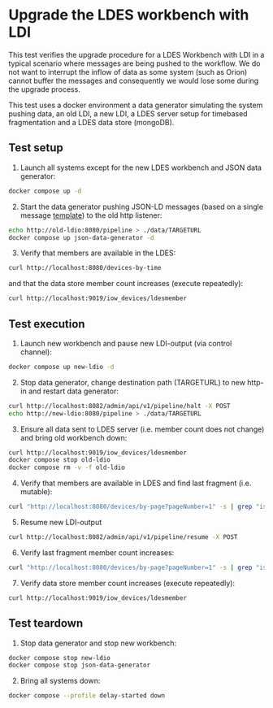 # Upgrade the LDES workbench with LDI
This test verifies the upgrade procedure for a LDES Workbench with LDI in a typical scenario where messages are being pushed to the workflow. We do not want to interrupt the inflow of data as some system (such as Orion) cannot buffer the messages and consequently we would lose some during the upgrade process.

This test uses a docker environment a data generator simulating the system pushing data, an old LDI, a new LDI, a LDES server setup for timebased fragmentation and a LDES data store (mongoDB).

## Test setup
1. Launch all systems except for the new LDES workbench and JSON data generator:
```bash
docker compose up -d
```

2. Start the data generator pushing JSON-LD messages (based on a single message [template](./data/device.template.json)) to the old http listener:
```bash
echo http://old-ldio:8080/pipeline > ./data/TARGETURL
docker compose up json-data-generator -d
```

3. Verify that members are available in the LDES:
```bash
curl http://localhost:8080/devices-by-time
```
and that the data store member count increases (execute repeatedly):
```bash
curl http://localhost:9019/iow_devices/ldesmember
```

## Test execution
1. Launch new workbench and pause new LDI-output (via control channel):
```bash
docker compose up new-ldio -d
```

2. Stop data generator, change destination path (TARGETURL) to new http-in and restart data generator:
```bash
curl http://localhost:8082/admin/api/v1/pipeline/halt -X POST
echo http://new-ldio:8080/pipeline > ./data/TARGETURL
```

3. Ensure all data sent to LDES server (i.e. member count does not change) and bring old workbench down:
```bash
curl http://localhost:9019/iow_devices/ldesmember
docker compose stop old-ldio
docker compose rm -v -f old-ldio
```

4. Verify that members are available in LDES and find last fragment (i.e. mutable):
```bash
curl "http://localhost:8080/devices/by-page?pageNumber=1" -s | grep "isVersionOf" | wc -l
```

5. Resume new LDI-output
```bash
curl http://localhost:8082/admin/api/v1/pipeline/resume -X POST
```

6. Verify last fragment member count increases:
```bash
curl "http://localhost:8080/devices/by-page?pageNumber=1" -s | grep "isVersionOf" | wc -l
```

7. Verify data store member count increases (execute repeatedly):
```bash
curl http://localhost:9019/iow_devices/ldesmember
```

## Test teardown
1. Stop data generator and stop new workbench:
```bash
docker compose stop new-ldio
docker compose stop json-data-generator
```

2. Bring all systems down:
```bash
docker compose --profile delay-started down
```

